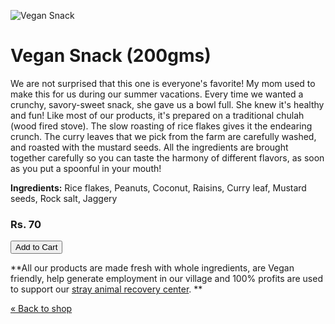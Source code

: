 <!-- 

Title: Sweet and savory, Vegan snack

-->
![Vegan Snack]( https://scontent.fdel2-1.fna.fbcdn.net/v/t45.5328-0/c0.0.540.540/p180x540/18084135_1490473687637674_3291517847364173824_n.jpg?oh=2590a6b8a7d8f0cde6c8ec3db4fa9112&oe=5A42D47B )

Vegan Snack (200gms)
===
We are not surprised that this one is everyone's favorite! My mom used to make this for us during our summer vacations. Every time we wanted a crunchy, savory-sweet snack, she gave us a bowl full. She knew it's healthy and fun! Like most of our products, it's prepared on a traditional chulah (wood fired stove). The slow roasting of rice flakes gives it the endearing crunch. The curry leaves that we pick from the farm are carefully washed, and roasted with the mustard seeds. All the ingredients are brought together carefully so you can taste the harmony of different flavors, as soon as you put a spoonful in your mouth!

**Ingredients:** Rice flakes, Peanuts, Coconut, Raisins, Curry leaf, Mustard seeds, Rock salt, Jaggery 

### Rs. 70

<form action="https://www.e-junkie.com/ecom/gb.php?c=cart&cl=328984&i=vegsnk&ejc=2" method="POST" target="ej_ejc" accept-charset="UTF-8">
<input type="button" border="0"  value="Add to Cart" class="ec_ejc_thkbx" onClick="return EJEJC_lc(this.parentNode);">
</form>

**All our products are made fresh with whole ingredients, are Vegan friendly, help generate employment in our village and 100% profits are used to support our [stray animal recovery center](/?p=recovery). **

[&laquo; Back to shop](/?p=shop)
